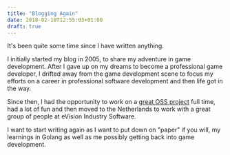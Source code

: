 ```yaml
---
title: "Blogging Again"
date: 2018-02-10T12:55:03+01:00
draft: true
---
```


It's been quite some time since I have written anything.

I initially started my blog in 2005, to share my adventure in game development. After I gave up on my dreams to become a professional game developer, I drifted away from the game development scene to focus my efforts on a career in professional software development and then life got in the way.

Since then, I had the opportunity to work on a [great OSS project](http://eventstore.org) full time, had a lot of fun and then moved to the Netherlands to work with a great group of people at eVision Industry Software.

I want to start writing again as I want to put down on "paper" if you will, my learnings in Golang as well as me possibly getting back into game development.
